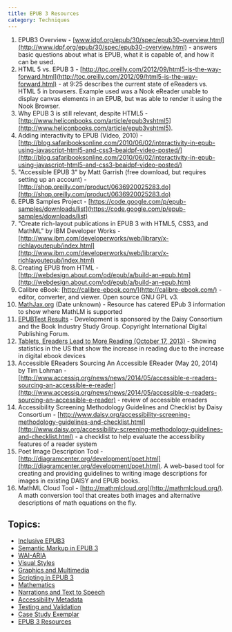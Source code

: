 ```yaml
---
title: EPUB 3 Resources
category: Techniques
---
```


1. EPUB3 Overview -
[www.idpf.org/epub/30/spec/epub30-overview.html](http://www.idpf.org/epub/30/spec/epub30-overview.html) - answers
basic questions about what is EPUB, what it is capable of, and how it can be used.
2. HTML 5 vs. EPUB 3 -
[http://toc.oreilly.com/2012/09/html5-is-the-way-forward.html](http://toc.oreilly.com/2012/09/html5-is-the-way-forward.html)
&#45; at 9:25 describes the current state of eReaders vs. HTML 5 in browsers. Example used was a Nook eReader unable to
display canvas elements in an EPUB, but was able to render it using the Nook Browser.
3. Why EPUB 3 is still relevant, despite HTML5 - [http://www.heliconbooks.com/article/epub3vshtml5](http://www.heliconbooks.com/article/epub3vshtml5).
4. Adding interactivity to EPUB (Video, 2010) - [http://blog.safaribooksonline.com/2010/06/02/interactivity-in-epub-using-javascript-html5-and-css3-beaidpf-video-posted/](http://blog.safaribooksonline.com/2010/06/02/interactivity-in-epub-using-javascript-html5-and-css3-beaidpf-video-posted/)
5. "Accessible EPUB 3" by Matt Garrish (free download, but requires setting up an account) - [http://shop.oreilly.com/product/0636920025283.do](http://shop.oreilly.com/product/0636920025283.do)
6. EPUB Samples Project - [https://code.google.com/p/epub-samples/downloads/list](https://code.google.com/p/epub-samples/downloads/list)
7. "Create rich-layout publications in EPUB 3 with HTML5, CSS3, and MathML" by IBM Developer Works - [http://www.ibm.com/developerworks/web/library/x-richlayoutepub/index.html](http://www.ibm.com/developerworks/web/library/x-richlayoutepub/index.html)
8. Creating EPUB from HTML - [http://webdesign.about.com/od/epub/a/build-an-epub.htm](http://webdesign.about.com/od/epub/a/build-an-epub.htm)
9. Calibre eBook: [http://calibre-ebook.com/](http://calibre-ebook.com/) - editor, converter, and viewer. Open source
GNU GPL v3.
10. [MathJax.org](http://www.mathjax.org/resources/epub-readers/) (Date unknown) - Resource has catered EPub 3
information to show where MathLM is supported
11. [EPUBTest Results](http://www.epubtest.org/results/?view=detail) - Development is sponsored by the Daisy
Consortium and the Book Industry Study Group. Copyright International Digital Publishing Forum.
12. [Tablets, Ereaders Lead to More Reading (October 17, 2013)](http://www.emarketer.com/Article/Tablets-Ereaders-Lead-More-Book-Reading/1010307)
&#45; Showing statistics in the US that show the increase in reading due to the increase in digital ebook devices
13. Accessible EReaders Sourcing An Accessible EReader (May 20, 2014) by Tim Lohman - [http://www.accessiq.org/news/news/2014/05/accessible-e-readers-sourcing-an-accessible-e-reader](http://www.accessiq.org/news/news/2014/05/accessible-e-readers-sourcing-an-accessible-e-reader)
&#45; review of accessible ereaders
14. Accessibility Screening Methodology Guidelines and Checklist by Daisy Consortium - [http://www.daisy.org/accessibility-screening-methodology-guidelines-and-checklist.html](http://www.daisy.org/accessibility-screening-methodology-guidelines-and-checklist.html)
&#45; a checklist to help evaluate the accessibility features of a reader system
15. Poet Image Description Tool - [http://diagramcenter.org/development/poet.html](http://diagramcenter.org/development/poet.html).
A web-based tool for creating and providing guidelines to writing image descriptions for images in existing DAISY and
EPUB books.
16. MathML Cloud Tool - [http://mathmlcloud.org](http://mathmlcloud.org/). A math conversion tool that creates both
images and alternative descriptions of math equations on the fly.

## Topics:

* [Inclusive EPUB3](/InclusiveEPUB3.html)
* [Semantic Markup in EPUB 3](/SemanticMarkupInEPUB3.html)
* [WAI-ARIA](/WAI-ARIA.html)
* [Visual Styles](/VisualStyles.html)
* [Graphics and Multimedia](/GraphicsAndMultimedia.html)
* [Scripting in EPUB 3](/ScriptingInEPUB3.html)
* [Mathematics](/Mathematics.html)
* [Narrations and Text to Speech](/NarrationsAndTextToSpeech.html)
* [Accessibility Metadata](/AccessibilityMetadata.html)
* [Testing and Validation](/TestingAndValidation.html)
* [Case Study Exemplar](/CaseStudyExemplar.html)
* [EPUB 3 Resources](/EPUB3Resources.html)
